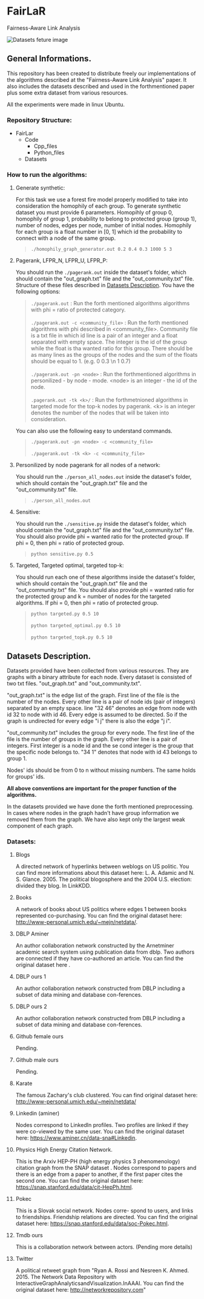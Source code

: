 # FairLaR
Fairness-Aware Link Analysis

<!--![Datasets feture image](/img/datasets_header.jpg)<br/>-->
![Datasets feture image](https://lh5.googleusercontent.com/proxy/7bE3tvuQMnA--9SwvI2cFawze2U5JdNIvT5I90qfEC6A0uO3ENc0sCrDkrSnD3ikv0KVXbH-HcvL3a3gv2_TKjhixnOVVft7JZlNpODTVXJXsnK63JAEU8pkieRf)<br/>

General Informations.
---------------------
This repository has been created to distribute freely our implementations of the algorithms described at the "Fairness-Aware Link Analysis" paper. It also includes the datasets described and used in the forthmentioned paper plus some extra dataset from various resources.

All the experiments were made in linux Ubuntu.

### Repository Structure:<br/>
- FairLar
    - Code
        - Cpp_files
        - Python_files
    - Datasets

### How to run the algorithms:<br/>  

1. Generate synthetic:
    
    For this task we use a forest fire model properly modified to take into consideration the homophily of each group. To generate synthetic dataset you must provide 6 parameters. Homopihly of group 0, homophily of group 1, probability to belong to protected group (group 1), number of nodes, edges per node, number of initial nodes. Homophily for each group is a float number in [0, 1] which id the probability to connect with a node of the same group.

    >`./homophily_graph_generator.out 0.2 0.4 0.3 1000 5 3`    

2. Pagerank, LFPR_N, LFPR_U, LFPR_P:

    You should run the `./pagerank.out` inside the dataset's folder, which should contain the "out_graph.txt" file and the "out_community.txt" file. Structure of these files described in [Datasets Description](#datasets-description). You have the following options:

    > `./pagerank.out` : Run the forth mentioned algorithms algorithms with phi = ratio of protected category.<br/><br/>
    `./pagerank.out -c <community_file>` : Run the forth mentioned algorithms with phi described in <community_file>. Community file is a txt file in which id line is a pair of an integer and a float separated with empty space. The integer is the id of the group while the float is tha wanted ratio for this group. There should be as many lines as the groups of the nodes and the sum of the floats should be equal to 1. (e.g. 0 0.3 \n 1 0.7)<br/><br/>
    `./pagerank.out -pn <node>` : Run the forthmentioned algorithms in personilized - by node - mode. \<node\> is an integer - the id of the node.<br/><br/>
    `.pagerank.out -tk <k>/` : Run the forthmetnioned algorithms in targeted mode for the top-k nodes by pagerank. \<k\> is an integer denotes the number of the nodes that will be taken into consideration.

    You can also use the following easy to understand commands. 

    > `./pagerank.out -pn <node> -c <community_file>`<br/><br/>
      `./pagerank.out -tk <k> -c <community_file>`

3. Personilized by node pagerank for all nodes of a network:

    You should run the `./person_all_nodes.out` inside the dataset's folder, which should contain the "out_graph.txt" file and the "out_community.txt" file.

    > `./person_all_nodes.out`

4. Sensitive:

    You should run the `./sensitive.py` inside the dataset's folder, which should contain the "out_graph.txt" file and the "out_community.txt" file. You should also provide phi = wanted ratio for the protected group. If phi = 0, then phi = ratio of protected group.

    >`python sensitive.py 0.5`

5. Targeted, Targeted optimal, targeted top-k:

    You should run each one of these algorithms inside the dataset's folder, which should contain the "out_graph.txt" file and the "out_community.txt" file. You should also provide phi = wanted ratio for the protected group and k = number of nodes for the targeted algorithms. If phi = 0, then phi = ratio of protected group.

    > `python targeted.py 0.5 10`<br/><br/>
      `python targeted_optimal.py 0.5 10`<br/><br/>
      `python targeted_topk.py 0.5 10`

Datasets Description.
---------
Datasets provided have been collected from various resources. They are graphs with a binary attribute for each node. Every dataset is consisted of two txt files. "out_graph.txt" and "out_community.txt".
    
"out_graph.txt" is the edge list of the graph. First line of the file is the number of the nodes. Every other line is a pair of node ids (pair of integers) separated by an empty space. line "32 46" denotes an edge from node with id 32 to node with id 46. Every edge is assumed to be directed. So if the graph is undirected for every edge "i j" there is also the edge "j i".

"out_community.txt" includes the group for every node. The first line of the file is the number of groups in the graph. Every other line is a pair of integers. First integer is a node id and the se cond integer is the group that the specific node belongs to. "34 1" denotes that node with id 43 belongs to group 1.

Nodes' ids should be from 0 to n without missing numbers. The same holds for groups' ids.

**All above conventions are important for the proper function of the algorithms.**

In the datasets provided we have done the forth mentioned preprocessing. In cases where nodes in the graph hadn't have group information we removed them from the graph. We have also kept only the largest weak component of each graph.

### Datasets:

1. Blogs

    A directed network of hyperlinks between weblogs on US politic. You can find more informations about this dataset here: L. A. Adamic and N. S. Glance. 2005. The political blogosphere and the 2004 U.S. election: divided they blog. In LinkKDD.

1. Books

    A network of books about US politics where edges 1 between books represented co-purchasing. You can find the original dataset here: http://www-personal.umich.edu/~mejn/netdata/.

1. DBLP Aminer

    An author collaboration network constructed by the Arnetminer academic search system using publication data from dblp. Two authors are connected if they have co-authored an article. You can find the original dataset here .

1. DBLP ours 1

    An author collaboration network constructed from DBLP including a subset of data mining and database con-ferences.

1. DBLP ours 2

    An author collaboration network constructed from DBLP including a subset of data mining and database con-ferences.

1. Github female ours

    Pending.

1. Github male ours

    Pending.

1. Karate

    The famous Zachary's club clustered. You can find original dataset here: http://www-personal.umich.edu/~mejn/netdata/

1. Linkedin (aminer)

    Nodes correspond to LinkedIn profiles. Two profiles are linked if they were co-viewed by the same user. You can find the original dataset here: https://www.aminer.cn/data-sna#Linkedin.

1. Physics High Energy Citation Network.

    This is the Arxiv HEP-PH (high energy physics 3 phenomenology) citation graph from the SNAP dataset . Nodes correspond to papers and there is an edge from a paper to another, if the first paper cites the second one. You can find the original dataset here: https://snap.stanford.edu/data/cit-HepPh.html.

1. Pokec

    This is a Slovak social network. Nodes corre- spond to users, and links to friendships. Friendship relations are directed. You can find the original dataset here: https://snap.stanford.edu/data/soc-Pokec.html.

1. Tmdb ours

    This is a collaboration network between actors. (Pending more details)

1. Twitter

    A political retweet graph from "Ryan A. Rossi and Nesreen K. Ahmed. 2015. The Network Data Repository with InteractiveGraphAnalyticsandVisualization.InAAAI.  You can find the original dataset here: http://networkrepository.com"

    
